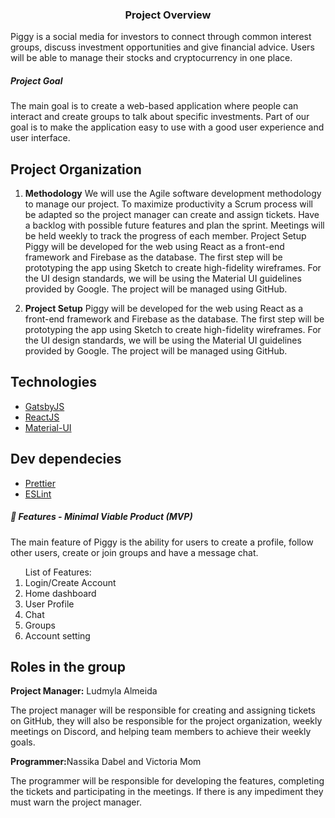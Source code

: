 <h3 align="center">
  Project Overview
</h3>
Piggy is a social media for investors to connect through common interest groups, discuss investment opportunities and give financial advice. Users will be able to manage their stocks and cryptocurrency in one place.

<h5>Project Goal</h5>
The main goal is to create a web-based application where people can interact and create groups to talk about specific investments. Part of our goal is to make the application easy to use with a good user experience and user interface.

## Project Organization

1.  **Methodology**
    We will use the Agile software development methodology to manage our project. To maximize productivity a Scrum process will be adapted so the project manager can create and assign tickets. Have a backlog with possible future features and plan the sprint. Meetings will be held weekly to track the progress of each member.
    Project Setup
    Piggy will be developed for the web using React as a front-end framework and Firebase as the database. The first step will be prototyping the app using Sketch to create high-fidelity wireframes. For the UI design standards, we will be using the Material UI guidelines provided by Google. The project will be managed using GitHub.

2.  **Project Setup**
    Piggy will be developed for the web using React as a front-end framework and Firebase as the database. The first step will be prototyping the app using Sketch to create high-fidelity wireframes. For the UI design standards, we will be using the Material UI guidelines provided by Google. The project will be managed using GitHub.

## Technologies

- [GatsbyJS](https://www.gatsbyjs.org/)
- [ReactJS](https://reactjs.org/)
- [Material-UI](https://material-ui.com/)

## Dev dependecies

- [Prettier](https://prettier.io/)
- [ESLint](https://eslint.org/)

<h5> 💫 Features - Minimal Viable Product (MVP)</h5>
<p>The main feature of Piggy is the ability for users to create a profile, follow other users, create or join groups and have a message chat.</p>
<ol>List of Features:
  <li>Login/Create Account</li>
  <li>Home dashboard</li>
  <li>User Profile</li>
  <li>Chat</li>
   <li>Groups</li>
  <li>Account setting</li>
 </ol>
 
## Roles in the group
<b>Project Manager:</b> Ludmyla Almeida
<p>The project manager will be responsible for creating and assigning tickets on GitHub, they will also be responsible for the project organization, weekly meetings on Discord, and helping team members to achieve their weekly goals.</p>
<b>Programmer:</b>Nassika Dabel and Victoria Mom
<p>The programmer will be responsible for developing the features, completing the tickets and participating in the meetings. If there is any impediment they must warn the project manager.</p>
